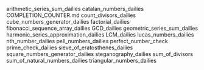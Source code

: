 arithmetic_series_sum_dailies
catalan_numbers_dailies
COMPLETION_COUNTER.md
count_divisors_dailies
cube_numbers_generator_dailies
factorial_dailies
fibonacci_sequence_array_dailies
GCD_dailies
geometric_series_sum_dailies
harmonic_series_approximation_dailies
LCM_dailies
lucas_numbers_dailies
nth_number_dailies
pell_numbers_dailies
perfect_number_check
prime_check_dailies
sieve_of_eratosthenes_dailies
square_numbers_generator_dailies
steganography_dailies
sum_of_divisors
sum_of_natural_numbers_dailies
triangular_numbers_dailies
